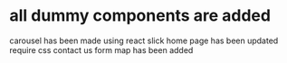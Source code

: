 # all dummy components are added
 carousel has been made using react slick
 home page has been updated require css
 contact us form map has been added
